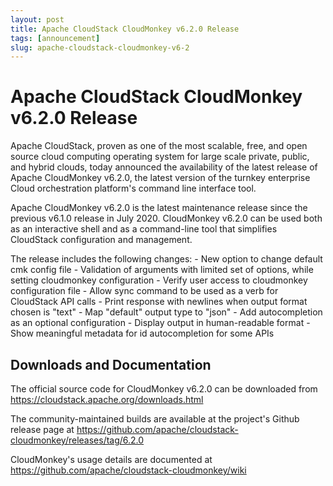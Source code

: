 ```yaml
---
layout: post
title: Apache CloudStack CloudMonkey v6.2.0 Release
tags: [announcement]
slug: apache-cloudstack-cloudmonkey-v6-2
---
```

# Apache CloudStack CloudMonkey v6.2.0 Release

Apache CloudStack, proven as one of the most scalable, free, and open source cloud computing operating system for large scale private, public, and hybrid clouds, today announced the availability of the latest release of Apache CloudMonkey v6.2.0, the latest version of the turnkey enterprise Cloud orchestration platform's command line interface tool.

Apache CloudMonkey v6.2.0 is the latest maintenance release since the previous v6.1.0 release in July 2020. CloudMonkey v6.2.0 can be used both as an interactive shell and as a command-line tool that simplifies CloudStack configuration and management.

The release includes the following changes:
    - New option to change default cmk config file
    - Validation of arguments with limited set of options, while
setting cloudmonkey configuration
    - Verify user access to cloudmonkey configuration file
    - Allow sync command to be used as a verb for CloudStack API calls
    - Print response with newlines when output format chosen is "text"
    - Map "default" output type to "json"
    - Add autocompletion as an optional configuration
    - Display output in human-readable format
    - Show meaningful metadata for id autocompletion for some APIs

## Downloads and Documentation

The official source code for CloudMonkey v6.2.0 can be downloaded from
https://cloudstack.apache.org/downloads.html

The community-maintained builds are available at the project's Github release page at
https://github.com/apache/cloudstack-cloudmonkey/releases/tag/6.2.0

CloudMonkey's usage details are documented at
https://github.com/apache/cloudstack-cloudmonkey/wiki

